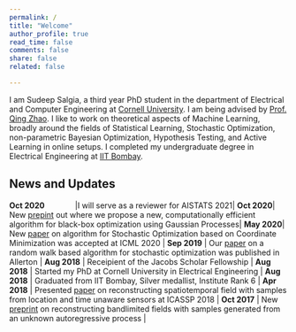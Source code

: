 ```yaml
---
permalink: /
title: "Welcome"
author_profile: true
read_time: false
comments: false
share: false
related: false

---
```


I am Sudeep Salgia, a third year PhD student in the department of Electrical and Computer Engineering at [Cornell University](https://www.ece.cornell.edu/ece). I am being advised by [Prof. Qing Zhao](https://zhao.ece.cornell.edu/). I like to work on theoretical aspects of Machine Learning, broadly around the fields of Statistical Learning, Stochastic Optimization, non-parametric Bayesian Optimization, Hypothesis Testing, and Active Learning in online setups. I completed my undergraduate degree in Electrical Engineering at [IIT Bombay](http://www.iitb.ac.in/).



News and Updates
-----

**Oct 2020** &nbsp; &nbsp; &nbsp; &nbsp; &nbsp; &nbsp; &nbsp;|I will serve as a reviewer for AISTATS 2021|
**Oct 2020**| New [prepint](https://arxiv.org/pdf/2010.13997.pdf) out where we propose a new, computationally efficient algorithm for black-box optimization using Gaussian Processes|
**May 2020**| New [paper](https://arxiv.org/pdf/2003.05482.pdf) on algorithm for Stochastic Optimization based on Coordinate Minimization was accepted at ICML 2020 |
**Sep 2019** | Our [paper](https://arxiv.org/pdf/1901.05947.pdf) on a random walk based algorithm for stochastic optimization was published in Allerton |
**Aug 2018** | Receipient of the Jacobs Scholar Fellowship |
**Aug 2018** | Started my PhD at Cornell University in Electrical Engineering |
**Aug 2018** | Graduated from IIT Bombay, Silver medallist, Institute Rank 6 |
**Apr 2018** | Presented [paper](https://arxiv.org/pdf/1710.09454.pdf) on reconstructing spatiotemporal field with samples from location and time unaware sensors at ICASSP 2018 |
**Oct 2017** | New [preprint](https://arxiv.org/pdf/1710.09451.pdf) on reconstructing bandlimited fields with samples generated from an unknown autoregressive process |





